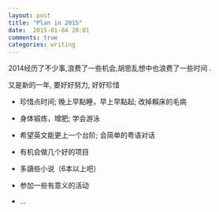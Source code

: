 ```yaml
---
layout: post
title: "Plan in 2015"
date:  2015-01-04 20:01
comments: true
categories: writing
---
```

2014经历了不少事,浪费了一些机会,胡思乱想中也浪费了一些时间 .

又是新的一年, 要好好努力, 好好珍惜

*  珍惜点时间; 晚上早點睡，早上早點起; 改掉賴床的毛病

*  身体锻炼，增肥; 学会游泳 

*  希望英文能更上一个台阶; 会简单的粤语对话

*  有机会做几个好的项目

*  多讀些小说（6本以上吧）

*  参加一些有意义的活动

*  ...

